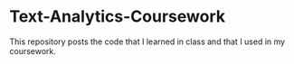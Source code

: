 # Text-Analytics-Coursework
This repository posts the code that I learned in class and that I used in my coursework.
